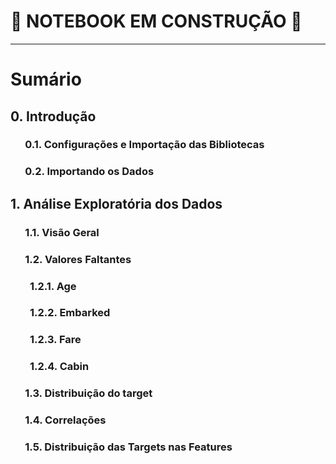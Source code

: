 # 🚧 **NOTEBOOK EM CONSTRUÇÃO** 🚧
---
# Sumário
## 0. Introdução
###  &nbsp;&nbsp;&nbsp;&nbsp;&nbsp;&nbsp;0.1. Configurações e Importação das Bibliotecas
###  &nbsp;&nbsp;&nbsp;&nbsp;&nbsp;&nbsp;0.2. Importando os Dados

## 1. Análise Exploratória dos Dados
###  &nbsp;&nbsp;&nbsp;&nbsp;&nbsp;&nbsp;1.1. Visão Geral
###  &nbsp;&nbsp;&nbsp;&nbsp;&nbsp;&nbsp;1.2. Valores Faltantes
###  &nbsp;&nbsp;&nbsp;&nbsp;&nbsp;&nbsp;&nbsp;&nbsp;1.2.1. Age
###  &nbsp;&nbsp;&nbsp;&nbsp;&nbsp;&nbsp;&nbsp;&nbsp;1.2.2. Embarked
###  &nbsp;&nbsp;&nbsp;&nbsp;&nbsp;&nbsp;&nbsp;&nbsp;1.2.3. Fare
###  &nbsp;&nbsp;&nbsp;&nbsp;&nbsp;&nbsp;&nbsp;&nbsp;1.2.4. Cabin
###  &nbsp;&nbsp;&nbsp;&nbsp;&nbsp;&nbsp;1.3. Distribuição do target
###  &nbsp;&nbsp;&nbsp;&nbsp;&nbsp;&nbsp;1.4. Correlações
###  &nbsp;&nbsp;&nbsp;&nbsp;&nbsp;&nbsp;1.5. Distribuição das Targets nas Features

